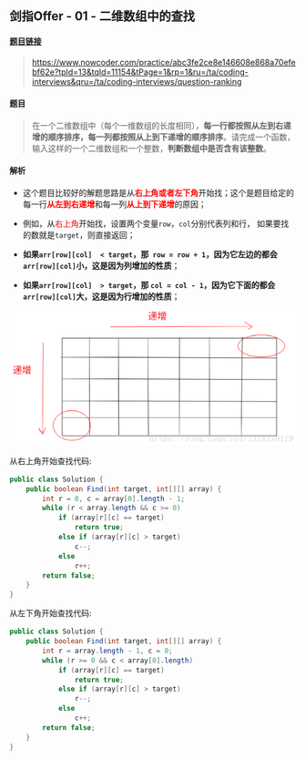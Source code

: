 ## 剑指Offer - 01 - 二维数组中的查找

#### [题目链接](https://www.nowcoder.com/practice/abc3fe2ce8e146608e868a70efebf62e?tpId=13&tqId=11154&tPage=1&rp=1&ru=/ta/coding-interviews&qru=/ta/coding-interviews/question-ranking)

> https://www.nowcoder.com/practice/abc3fe2ce8e146608e868a70efebf62e?tpId=13&tqId=11154&tPage=1&rp=1&ru=/ta/coding-interviews&qru=/ta/coding-interviews/question-ranking

#### 题目

> 在一个二维数组中（每个一维数组的长度相同），**每一行都按照从左到右递增的顺序排序，每一列都按照从上到下递增的顺序排序**。请完成一个函数，输入这样的一个二维数组和一个整数，**判断数组中是否含有该整数**。

#### 解析

 - 这个题目比较好的解题思路是从<font color =red>**右上角或者左下角**</font>开始找；这个是题目给定的每一行<font color =red>**从左到右递增**</font>和每一列<font color =red>**从上到下递增**</font>的原因；

 - 例如，从<font color =red>右上角</font>开始找，设置两个变量`row`，`col`分别代表列和行， 如果要找的数就是`target`，则直接返回；

 - **如果`arr[row][col]  < target`，那` row = row + 1`，因为它左边的都会`arr[row][col]`小，这是因为列增加的性质**；

 - **如果`arr[row][col]  > target`，那 `col = col - 1`，因为它下面的都会`arr[row][col]`大，这是因为行增加的性质**；

![这里写图片描述](images/01_s.png)

从右上角开始查找代码:

```java
public class Solution {
    public boolean Find(int target, int[][] array) {
        int r = 0, c = array[0].length - 1;
        while (r < array.length && c >= 0)
            if (array[r][c] == target)
                return true;
            else if (array[r][c] > target)
                c--;
            else
                r++;
        return false;
    }
}

```

从左下角开始查找代码:

```java
public class Solution {
    public boolean Find(int target, int[][] array) {
        int r = array.length - 1, c = 0;
        while (r >= 0 && c < array[0].length)
            if (array[r][c] == target)
                return true;
            else if (array[r][c] > target)
                r--;
            else
                c++;
        return false;
    }
}
```
